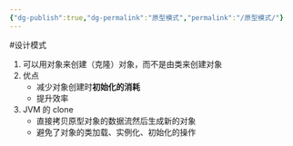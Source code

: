 ```yaml
---
{"dg-publish":true,"dg-permalink":"原型模式","permalink":"/原型模式/"}
---
```



#设计模式 

1. 可以用对象来创建（克隆）对象，而不是由类来创建对象
2. 优点
	- 减少对象创建时**初始化的消耗**
	- 提升效率
3. JVM 的 clone
	- 直接拷贝原型对象的数据流然后生成新的对象
	- 避免了对象的类加载、实例化、初始化的操作